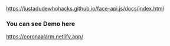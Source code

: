 https://justadudewhohacks.github.io/face-api.js/docs/index.html

### You can see Demo here

https://coronaalarm.netlify.app/
